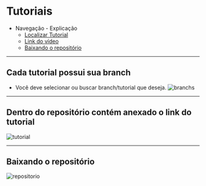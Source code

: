 # Tutoriais
- Navegação - Explicação
  - [Localizar Tutorial](#cada-tutorial-possue-sua-branch)
  - [Link do vídeo](#dentro-do-repositório-contém-anexado-o-link-do-tutorial)
  - [Baixando o repositório](#baixando-o-repositório)

<hr/>

## Cada tutorial possui sua branch
- Você deve selecionar ou buscar branch/tutorial que deseja.
![branchs](https://i.imgur.com/jXEEeYq.png)


<hr/>

## Dentro do repositório contém anexado o link do tutorial
![tutorial](https://i.imgur.com/eTeSuDU.png)

<hr/>

## Baixando o repositório
![repositorio](https://i.imgur.com/pXjUvBF.png)

